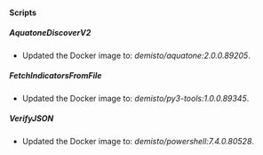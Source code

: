 
#### Scripts

##### AquatoneDiscoverV2

- Updated the Docker image to: *demisto/aquatone:2.0.0.89205*.
##### FetchIndicatorsFromFile

- Updated the Docker image to: *demisto/py3-tools:1.0.0.89345*.
##### VerifyJSON

- Updated the Docker image to: *demisto/powershell:7.4.0.80528*.
